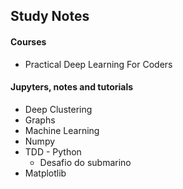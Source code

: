 ## Study Notes

#### Courses
- Practical Deep Learning For Coders

#### Jupyters, notes and tutorials
- Deep Clustering 
- Graphs
- Machine Learning
- Numpy
- TDD - Python
  - Desafio do submarino
- Matplotlib
